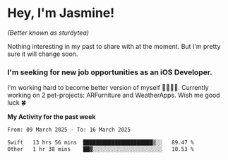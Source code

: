 # Hey, I'm Jasmine!
_(Better known as sturdytea)_

Nothing interesting in my past to share with at the moment. 
But I'm pretty sure it will change soon.

### I'm seeking for new job opportunities as an iOS Developer. 

I'm working hard to become better version of myself 🙇‍♀🏋️‍♀️. 
Currently working on 2 pet-projects: ARFurniture and WeatherApps. 
Wish me good luck 🍀

**My Activity for the past week**

<!--START_SECTION:waka-->

```txt
From: 09 March 2025 - To: 16 March 2025

Swift   13 hrs 56 mins  ██████████████████████▒░░   89.47 %
Other   1 hr 38 mins    ██▓░░░░░░░░░░░░░░░░░░░░░░   10.53 %
```

<!--END_SECTION:waka-->
